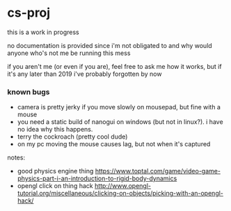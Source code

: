 # cs-proj

this is a work in progress

no documentation is provided since i'm not obligated to and why would anyone who's not me be running this mess

if you aren't me (or even if you are), feel free to ask me how it works, but if it's any later than 2019 i've probably forgotten by now

### known bugs
- camera is pretty jerky if you move slowly on mousepad, but fine with a mouse
- you need a static build of nanogui on windows (but not in linux?). 
  i have no idea why this happens.
- terry the cockroach (pretty cool dude)
- on my pc moving the mouse causes lag, but not when it's captured

notes:
 - good physics engine thing https://www.toptal.com/game/video-game-physics-part-i-an-introduction-to-rigid-body-dynamics
 - opengl click on thing hack http://www.opengl-tutorial.org/miscellaneous/clicking-on-objects/picking-with-an-opengl-hack/